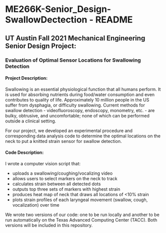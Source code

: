 # ME266K-Senior_Design-SwallowDectection - README

## UT Austin Fall 2021 Mechanical Engineering Senior Design Project:
### Evaluation of Optimal Sensor Locations for Swallowing Detection

#### Project Description:
Swallowing is an essential physiological function that all humans perform. It is used for absorbing nutrients during food/water consumption and even contributes to quality of life. Approximately 10 million people in the US suffer from dysphagia, or difficulty swallowing. Current methods for swallow detection - videofluoroscopy, endoscopy, monometry, etc. - are bulky, obtrusive, and uncomfortable; none of which can be performed outside a clinical setting.

For our project, we developed an experimental procedure and corresponding data analysis code to determine the optimal locations on the neck to put a knitted strain sensor for swallow detection.

#### Code Description:
I wrote a computer vision script that:
* uploads a swallowing/coughing/vocalizing video
* allows users to select markers on the neck to track
* calculates strain between all detected dots
* outputs top three sets of markers with highest strain
* produces heat map of neck that draws all locations of <10% strain
* plots strain profiles of each laryngeal movement (swallow, cough, vocalization) over time

We wrote two versions of our code: one to be run locally and another to be run automatically on the Texas Advanced Computing Center (TACC). Both versions will be included in this repository.
